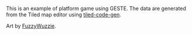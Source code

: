 This is an example of platform game using GESTE. The data are generated from
the Tiled map editor using
[tiled-code-gen](https://raw.githubusercontent.com/Fabien-Chouteau/tiled-code-gen).

Art by [FuzzyWuzzie](https://opengameart.org/content/platformer-characters-from-shrunken-adventures).

